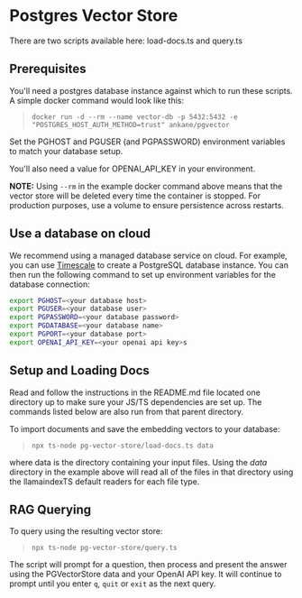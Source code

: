 # Postgres Vector Store

There are two scripts available here: load-docs.ts and query.ts

## Prerequisites

You'll need a postgres database instance against which to run these scripts. A simple docker command would look like this:

> `docker run -d --rm --name vector-db -p 5432:5432 -e "POSTGRES_HOST_AUTH_METHOD=trust" ankane/pgvector`

Set the PGHOST and PGUSER (and PGPASSWORD) environment variables to match your database setup.

You'll also need a value for OPENAI_API_KEY in your environment.

**NOTE:** Using `--rm` in the example docker command above means that the vector store will be deleted every time the container is stopped. For production purposes, use a volume to ensure persistence across restarts.

## Use a database on cloud

We recommend using a managed database service on cloud. For example, you can use [Timescale](https://docs.timescale.com/use-timescale/latest/services/create-a-service/?ref=timescale.com) to create a PostgreSQL database instance. You can then run the following command to set up environment variables for the database connection:

```bash
export PGHOST=<your database host>
export PGUSER=<your database user>
export PGPASSWORD=<your database password>
export PGDATABASE=<your database name>
export PGPORT=<your database port>
export OPENAI_API_KEY=<your openai api key>s
```

## Setup and Loading Docs

Read and follow the instructions in the README.md file located one directory up to make sure your JS/TS dependencies are set up. The commands listed below are also run from that parent directory.

To import documents and save the embedding vectors to your database:

> `npx ts-node pg-vector-store/load-docs.ts data`

where data is the directory containing your input files. Using the _data_ directory in the example above will read all of the files in that directory using the llamaindexTS default readers for each file type.

## RAG Querying

To query using the resulting vector store:

> `npx ts-node pg-vector-store/query.ts`

The script will prompt for a question, then process and present the answer using the PGVectorStore data and your OpenAI API key. It will continue to prompt until you enter `q`, `quit` or `exit` as the next query.
